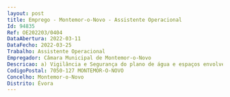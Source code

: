 ```yaml
--- 
layout: post
title: Emprego - Montemor-o-Novo - Assistente Operacional
Id: 94835
Ref: OE202203/0404
DataAbertura: 2022-03-11
DataFecho: 2022-03-25
Trabalho: Assistente Operacional
Empregador: Câmara Municipal de Montemor-o-Novo
Descricao: a) Vigilância e Segurança do plano de água e espaços envolventes b) Limpeza e manutenção de equipamentos c) Apoio aos técnicos de natação d) Apoio aos utentes
CodigoPostal: 7050-127 MONTEMOR-O-NOVO
Concelho: Montemor-o-Novo
Distrito: Évora
--- 
```

